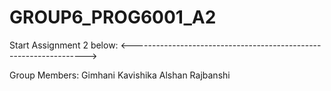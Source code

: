 # GROUP6_PROG6001_A2

Start Assignment 2 below:
<------------------------------------------------------------------>

Group Members:
Gimhani Kavishika
Alshan Rajbanshi
